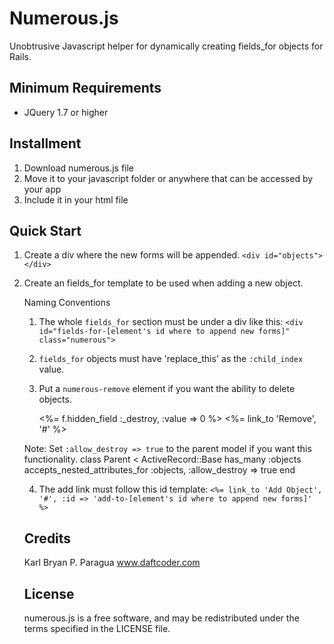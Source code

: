 # Numerous.js
Unobtrusive Javascript helper for dynamically creating fields_for objects for Rails.


## Minimum Requirements
- JQuery 1.7 or higher


## Installment
1. Download numerous.js file
2. Move it to your javascript folder or anywhere that can be accessed by your app
3. Include it in your html file


## Quick Start

1. Create a div where the new forms will be appended.
`<div id="objects"></div>`


2. Create an fields_for template to be used when adding a new object. 
      <div id="fields-for-objects" class="numerous'>
        <%= form.fields_for :objects, Object.new, :child_index => 'replace_this' do |f| %>
          <%= f.text_field :object_field %>
          <%= f.text_field :another_object_field %>
          
          ...
          
          <div class="numerous-remove">
            <%= f.hidden_field :_destroy, :value => 0 %>
            <%= link_to 'Remove', '#' %>
          </div>
      </div>


3. Create a link to add new objects. 
`<%= link_to 'Add Object', '#', :id => 'add-to-objects' %>`



4. Call `Numerous.init()` when the document is ready:
      $(document).ready(function(){
        Numerous.init();
      });



## Naming Conventions

1. The whole `fields_for` section must be under a div like this:
`<div id="fields-for-[element's id where to append new forms]" class="numerous">`

2. `fields_for` objects must have 'replace_this' as the `:child_index` value.

3. Put a `numerous-remove` element if you want the ability to delete objects.
      <div class="numerous-remove">
        <%= f.hidden_field :_destroy, :value => 0 %>
        <%= link_to 'Remove', '#' %>
      </div>
      
Note: Set `:allow_destroy => true` to the parent model if you want this functionality.
    class Parent < ActiveRecord::Base
      has_many :objects
      accepts_nested_attributes_for :objects, :allow_destroy => true
    end


4. The add link must follow this id template:
`<%= link_to 'Add Object', '#', :id => 'add-to-[element's id where to append new forms]' %>`



## Credits

Karl Bryan P. Paragua
www.daftcoder.com


## License

numerous.js is a free software, and may be redistributed under the terms specified in the LICENSE file.
